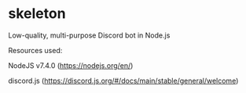 # skeleton
Low-quality, multi-purpose Discord bot in Node.js

Resources used:

NodeJS v7.4.0 (https://nodejs.org/en/)

discord.js (https://discord.js.org/#/docs/main/stable/general/welcome)


